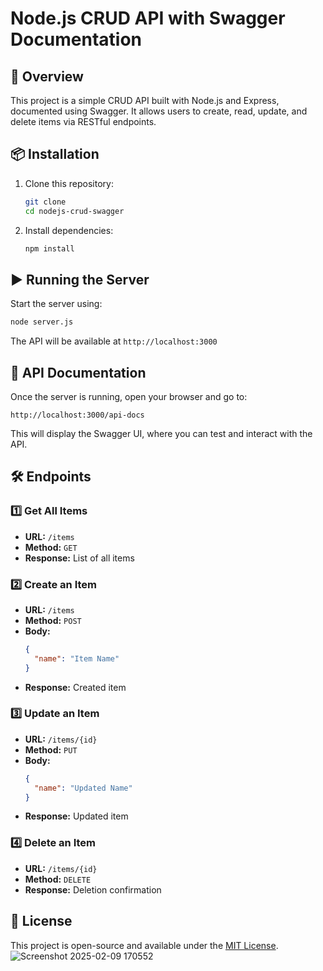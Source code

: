 # Node.js CRUD API with Swagger Documentation

## 🚀 Overview
This project is a simple CRUD API built with Node.js and Express, documented using Swagger. It allows users to create, read, update, and delete items via RESTful endpoints.

## 📦 Installation

1. Clone this repository:
   ```sh
   git clone
   cd nodejs-crud-swagger
   ```

2. Install dependencies:
   ```sh
   npm install
   ```

## ▶️ Running the Server

Start the server using:
   ```sh
   node server.js
   ```
The API will be available at `http://localhost:3000`

## 📖 API Documentation

Once the server is running, open your browser and go to:
   ```
   http://localhost:3000/api-docs
   ```
This will display the Swagger UI, where you can test and interact with the API.

## 🛠 Endpoints

### 1️⃣ Get All Items
- **URL:** `/items`
- **Method:** `GET`
- **Response:** List of all items

### 2️⃣ Create an Item
- **URL:** `/items`
- **Method:** `POST`
- **Body:**
  ```json
  {
    "name": "Item Name"
  }
  ```
- **Response:** Created item

### 3️⃣ Update an Item
- **URL:** `/items/{id}`
- **Method:** `PUT`
- **Body:**
  ```json
  {
    "name": "Updated Name"
  }
  ```
- **Response:** Updated item

### 4️⃣ Delete an Item
- **URL:** `/items/{id}`
- **Method:** `DELETE`
- **Response:** Deletion confirmation

## 📜 License
This project is open-source and available under the [MIT License](LICENSE).
![Screenshot 2025-02-09 170552](https://github.com/user-attachments/assets/bb137911-1845-4de1-bd08-a7423dfd66ac)


